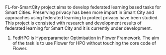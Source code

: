 FL-for-SmartCity project aims to develop federated learning based tasks for Smart Cities. 
Preserving privacy has been more import in Smart City and approaches using federated learning to protect privacy have been studied. 
This project is consisted with research and development results of federated learning for Smart City and it is currently under development.

1. FedHPO is Hyperparameter Optimisation in Flower Framework.
The aim of the task is to use Flower for HPO without touching the core code of Flower.
